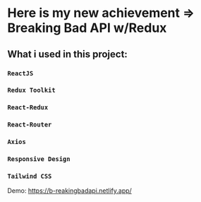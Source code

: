 # Here is my new achievement => Breaking Bad API w/Redux

## What i used in this project:

### `ReactJS`
### `Redux Toolkit`
### `React-Redux`
### `React-Router`
### `Axios`
### `Responsive Design`
### `Tailwind CSS`

Demo: https://b-reakingbadapi.netlify.app/
